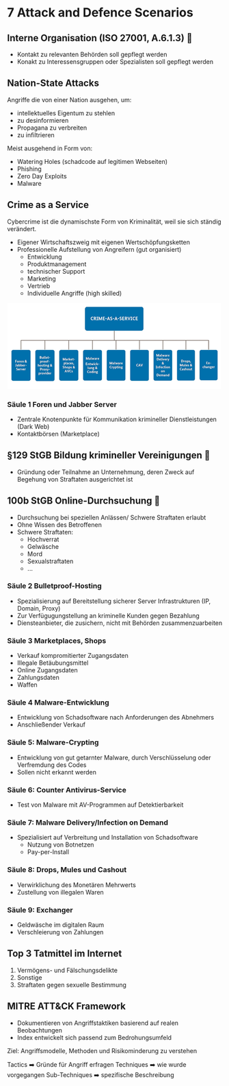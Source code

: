# 7 Attack and Defence Scenarios

## Interne Organisation (ISO 27001, A.6.1.3) :hammer:

- Kontakt zu relevanten Behörden soll gepflegt werden
- Konakt zu Interessensgruppen oder Spezialisten soll gepflegt werden

## Nation-State Attacks

Angriffe die von einer Nation ausgehen, um:

- intellektuelles Eigentum zu stehlen
- zu desinformieren
- Propagana zu verbreiten
- zu infiltrieren

Meist ausgehend in Form von:

- Watering Holes (schadcode auf legitimen Webseiten)
- Phishing
- Zero Day Exploits
- Malware

## Crime as a Service

Cybercrime ist die dynamischste Form von Kriminalität, weil sie sich ständig verändert.

- Eigener Wirtschaftszweig mit eigenen Wertschöpfungsketten
- Professionelle Aufstellung von Angreifern (gut organisiert)
  - Entwicklung
  - Produktmanagement
  - technischer Support
  - Marketing
  - Vertrieb
  - Individuelle Angriffe (high skilled)

![crime-as-a-service](img/crime-as-a-service.png)

### Säule 1 Foren und Jabber Server

- Zentrale Knotenpunkte für Kommunikation krimineller Dienstleistungen (Dark Web)
- Kontaktbörsen (Marketplace)

## §129 StGB Bildung krimineller Vereinigungen :hammer:

- Gründung oder Teilnahme an Unternehmung, deren Zweck auf Begehung von Straftaten ausgerichtet ist

## 100b StGB Online-Durchsuchung :hammer:

- Durchsuchung bei speziellen Anlässen/ Schwere Straftaten erlaubt
- Ohne Wissen des Betroffenen
- Schwere Straftaten:
  - Hochverrat
  - Gelwäsche
  - Mord
  - Sexualstraftaten
  - ...

### Säule 2 Bulletproof-Hosting

- Spezialisierung auf Bereitstellung sicherer Server Infrastrukturen  (IP, Domain, Proxy)
- Zur Verfügugungstellung an kriminelle Kunden gegen Bezahlung
- Diensteanbieter, die zusichern, nicht mit Behörden zusammenzuarbeiten

### Säule 3 Marketplaces, Shops

- Verkauf kompromitierter Zugangsdaten
- Illegale Betäubungsmittel
- Online Zugangsdaten
- Zahlungsdaten
- Waffen

### Säule 4 Malware-Entwicklung

- Entwicklung von Schadsoftware nach Anforderungen des Abnehmers
- Anschließender Verkauf

### Säule 5: Malware-Crypting

- Entwicklung von gut getarnter Malware, durch Verschlüsselung oder Verfremdung des Codes
- Sollen nicht erkannt werden

### Säule 6: Counter Antivirus-Service

- Test von Malware mit AV-Programmen auf Detektierbarkeit

### Säule 7: Malware Delivery/Infection on Demand

- Spezialisiert auf Verbreitung und Installation von Schadsoftware
  - Nutzung von Botnetzen
  - Pay-per-Install

### Säule 8: Drops, Mules und Cashout

- Verwirklichung des Monetären Mehrwerts
- Zustellung von illegalen Waren

### Säule 9: Exchanger

- Geldwäsche im digitalen Raum
- Verschleierung von Zahlungen

## Top 3 Tatmittel im Internet

1. Vermögens- und Fälschungsdelikte
2. Sonstige
3. Straftaten gegen sexuelle Bestimmung

## MITRE ATT&CK Framework

- Dokumentieren von Angriffstaktiken basierend auf realen Beobachtungen
- Index entwickelt sich passend zum Bedrohungsumfeld

Ziel: Angriffsmodelle, Methoden und Risikominderung zu verstehen

Tactics :arrow_right: Gründe für Angriff erfragen
Techniques :arrow_right: wie wurde vorgegangen
Sub-Techniques :arrow_right: spezifische Beschreibung